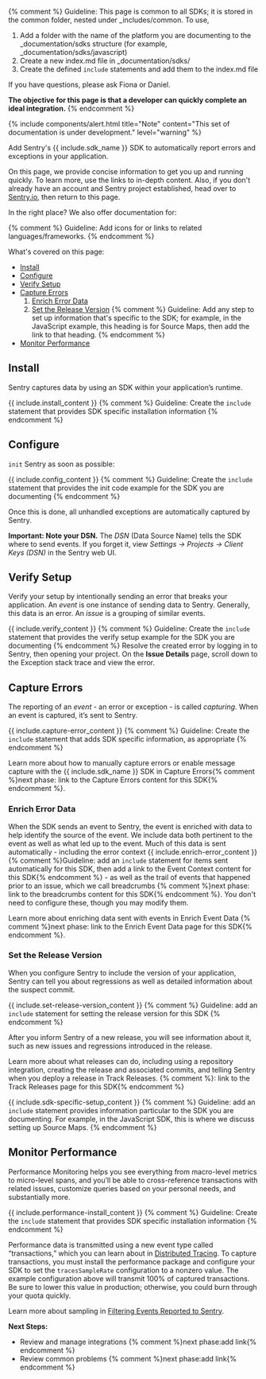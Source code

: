 {% comment %}
Guideline: This page is common to all SDKs; it is stored in the common folder, nested under _includes/common. To use, 

1. Add a folder with the name of the platform you are documenting to the _documentation/sdks structure (for example, _documentation/sdks/javascript) 
2. Create a new index.md file in _documentation/sdks/<platform-name> 
3. Create the defined `include` statements and add them to the index.md file

If you have questions, please ask Fiona or Daniel. 

**The objective for this page is that a developer can quickly complete an ideal integration.**
{% endcomment %}

{% include components/alert.html
    title="Note"
    content="This set of documentation is under development."
    level="warning"
%}

Add Sentry's {{ include.sdk_name }} SDK to automatically report errors and exceptions in your application. 

On this page, we provide concise information to get you up and running quickly. To learn more, use the links to in-depth content. Also, if you don't already have an account and Sentry project established, head over to [Sentry.io](https://sentry.io/signup/), then return to this page.

In the right place? We also offer documentation for:

{% comment %}
Guideline: Add icons for or links to related languages/frameworks.
{% endcomment %}

What's covered on this page:

- [Install](#install)
- [Configure](#configure)
- [Verify Setup](#verify-setup)
- [Capture Errors](#capture-errors)
    1. [Enrich Error Data](#enrich-error-data) 
    2. [Set the Release Version](#set-the-release-version)
{% comment %}
Guideline: Add any step to set up information that's specific to the SDK; for example, in the JavaScript example, this heading is for Source Maps, then add the link to that heading.
{% endcomment %}
- [Monitor Performance](#monitor-performance)

## Install

Sentry captures data by using an SDK within your application’s runtime.

{{ include.install_content }}
{% comment %}
Guideline: Create the `include` statement that provides SDK specific installation information
{% endcomment %}

## Configure

`init` Sentry as soon as possible:

{{ include.config_content }}
{% comment %}
Guideline: Create the `include` statement that provides the init code example for the SDK you are documenting
{% endcomment %}

Once this is done, all unhandled exceptions are automatically captured by Sentry. 

**Important: Note your DSN.** The *DSN* (Data Source Name) tells the SDK where to send events. If you forget it, view *Settings -> Projects -> Client Keys (DSN)* in the Sentry web UI.

## Verify Setup

Verify your setup by intentionally sending an error that breaks your application. An *event* is one instance of sending data to Sentry. Generally, this data is an error. An *issue* is a grouping of similar events.

{{ include.verify_content }}
{% comment %}
Guideline: Create the `include` statement that provides the verify setup example for the SDK you are documenting
{% endcomment %}
Resolve the created error by logging in to Sentry, then opening your project. On the **Issue Details** page, scroll down to the Exception stack trace and view the error. 

## Capture Errors

The reporting of an *event* - an error or exception - is called *capturing*. When an event is captured, it’s sent to Sentry.

{{ include.capture-error_content }}
{% comment %}
Guideline: Create the `include` statement that adds SDK specific information, as appropriate
{% endcomment %}

Learn more about how to manually capture errors or enable message capture with the {{ include.sdk_name }} SDK in Capture Errors{% comment %}next phase: link to the Capture Errors content for this SDK{% endcomment %}.

### Enrich Error Data

When the SDK sends an event to Sentry, the event is enriched with data to help identify the source of the event. We include data both pertinent to the event as well as what led up to the event. Much of this data is sent automatically - including the error context {{ include.enrich-error_content }}{% comment %}Guideline: add an `include` statement for items sent automatically for this SDK, then add a link to the Event Context content for this SDK{% endcomment %} - as well as the trail of events that happened prior to an issue, which we call breadcrumbs {% comment %}next phase: link to the breadcrumbs content for this SDK{% endcomment %}. You don't need to configure these, though you may modify them. 

Learn more about enriching data sent with events in Enrich Event Data {% comment %}next phase: link to the Enrich Event Data page for this SDK{% endcomment %}.

### Set the Release Version

When you configure Sentry to include the version of your application, Sentry can tell you about regressions as well as detailed information about the suspect commit. 

{{ include.set-release-version_content }}
{% comment %} Guideline: add an `include` statement for setting the release version for this SDK {% endcomment %}

After you inform Sentry of a new release, you will see information about it, such as new issues and regressions introduced in the release.

Learn more about what releases can do, including using a repository integration, creating the release and associated commits, and telling Sentry when you deploy a release in Track Releases. {% comment %}: link to the Track Releases page for this SDK{% endcomment %}

{{ include.sdk-specific-setup_content }}
{% comment %}
Guideline: add an `include` statement provides information particular to the SDK you are documenting. For example, in the JavaScript SDK, this is where we discuss setting up Source Maps.
{% endcomment %}

## Monitor Performance

Performance Monitoring helps you see everything from macro-level metrics to micro-level spans, and you’ll be able to cross-reference transactions with related issues, customize queries based on your personal needs, and substantially more.

{{ include.performance-install_content }}
{% comment %}
Guideline: Create the `include` statement that provides SDK specific installation information
{% endcomment %}

Performance data is transmitted using a new event type called “transactions,” which you can learn about in [Distributed Tracing](/performance-monitoring/distributed-tracing). To capture transactions, you must install the performance package and configure your SDK to set the `tracesSampleRate` configuration to a nonzero value. The example configuration above will transmit 100% of captured transactions. Be sure to lower this value in production; otherwise, you could burn through your quota quickly.

Learn more about sampling in [Filtering Events Reported to Sentry](/sdks/javascript/config/filter).


**Next Steps:**

- Review and manage integrations {% comment %}next phase:add link{% endcomment %}
- Review common problems {% comment %}next phase:add link{% endcomment %}